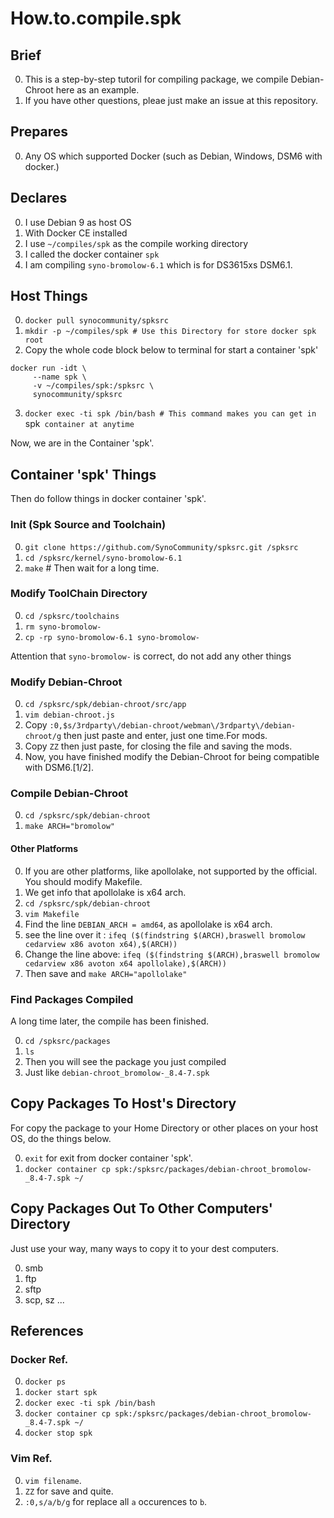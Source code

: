 # How.to.compile.spk

## Brief
0. This is a step-by-step tutoril for compiling package, we compile Debian-Chroot here as an example. 
0. If you have other questions, pleae just make an issue at this repository.

## Prepares
0. Any OS which supported Docker (such as Debian, Windows, DSM6 with docker.)

## Declares
0. I use Debian 9 as host OS
0. With Docker CE installed
0. I use `~/compiles/spk` as the compile working directory
0. I called the docker container `spk`
0. I am compiling `syno-bromolow-6.1` which is for DS3615xs DSM6.1.

## Host Things
0. `docker pull synocommunity/spksrc`
0. `mkdir -p ~/compiles/spk # Use this Directory for store docker spk root`
0. Copy the whole code block below to terminal for start a container 'spk'
``` 
docker run -idt \
     --name spk \
     -v ~/compiles/spk:/spksrc \
     synocommunity/spksrc
```
3. `docker exec -ti spk /bin/bash # This command makes you can get in `spk` container at anytime`  

Now, we are in the Container 'spk'.

## Container 'spk' Things
Then do follow things in docker container 'spk'.

### Init (Spk Source and Toolchain)
0. `git clone https://github.com/SynoCommunity/spksrc.git /spksrc`
0. `cd /spksrc/kernel/syno-bromolow-6.1`
0. `make` # Then wait for a long time.

### Modify ToolChain Directory
0. `cd /spksrc/toolchains`
0. `rm syno-bromolow-`
0. `cp -rp syno-bromolow-6.1 syno-bromolow-`

Attention that `syno-bromolow-` is correct, do not add any other things

### Modify Debian-Chroot
0. `cd /spksrc/spk/debian-chroot/src/app`
0. `vim debian-chroot.js`
0. Copy `:0,$s/3rdparty\/debian-chroot/webman\/3rdparty\/debian-chroot/g` then just paste and enter, just one time.For mods. 
0. Copy `ZZ` then just paste, for closing the file and saving the mods.
0. Now, you have finished modify the Debian-Chroot for being compatible with DSM6.[1/2]. 

### Compile Debian-Chroot
0. `cd /spksrc/spk/debian-chroot`
0. `make ARCH="bromolow"`

#### Other Platforms
0. If you are other platforms, like apollolake, not supported by the official. You should modify Makefile.
0. We get info that apollolake is x64 arch.
0. `cd /spksrc/spk/debian-chroot`
0. `vim Makefile`
0. Find the line `DEBIAN_ARCH = amd64`, as apollolake is x64 arch. 
0. see the line over it : `ifeq ($(findstring $(ARCH),braswell bromolow cedarview x86 avoton x64),$(ARCH))`
0. Change the line above: `ifeq ($(findstring $(ARCH),braswell bromolow cedarview x86 avoton x64 apollolake),$(ARCH))`
0. Then save and `make ARCH="apollolake"`

### Find Packages Compiled
A long time later, the compile has been finished.

0. `cd /spksrc/packages`
0. `ls`
0. Then you will see the package you just compiled
0. Just like `debian-chroot_bromolow-_8.4-7.spk`

## Copy Packages To Host's Directory
For copy the package to your Home Directory or other places on your host OS, do the things below.

0. `exit` for exit from docker container 'spk'.
0. `docker container cp spk:/spksrc/packages/debian-chroot_bromolow-_8.4-7.spk ~/` 

## Copy Packages Out To Other Computers' Directory
Just use your way, many ways to copy it to your dest computers.

0. smb    
0. ftp
0. sftp
0. scp, sz
...

## References
### Docker Ref.
0. `docker ps`
0. `docker start spk`
0. `docker exec -ti spk /bin/bash`
0. `docker container cp spk:/spksrc/packages/debian-chroot_bromolow-_8.4-7.spk ~/`
0. `docker stop spk`

### Vim Ref.
0. `vim filename`.
0. `ZZ` for save and quite.
0. `:0,s/a/b/g` for replace all `a` occurences to `b`.


